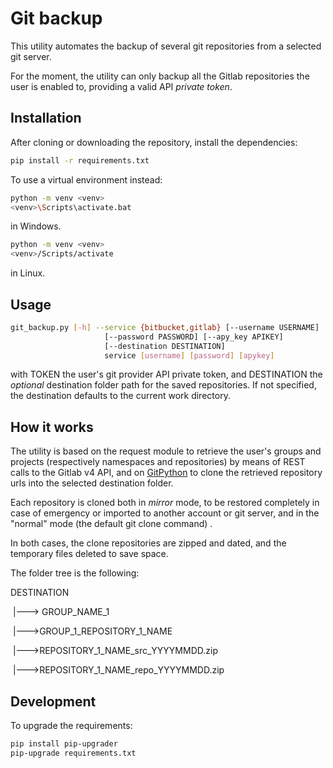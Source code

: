 # Git backup

This utility automates the backup of several git repositories from a selected git server.

For the moment, the utility can only backup all the Gitlab repositories the user is enabled to, providing a valid API *private token*.

## Installation

After cloning  or downloading the repository, install the dependencies:

```bash
pip install -r requirements.txt
```

To use a virtual environment instead:
```bash
python -m venv <venv>
<venv>\Scripts\activate.bat    
```
in Windows.
```bash
python -m venv <venv>
<venv>/Scripts/activate    
```
in Linux.

## Usage

```bash
git_backup.py [-h] --service {bitbucket,gitlab} [--username USERNAME]
                     [--password PASSWORD] [--apy_key APIKEY]
                     [--destination DESTINATION]
                     service [username] [password] [apykey]
```

with TOKEN the user's git provider API private token, and DESTINATION the *optional* destination folder path for the saved repositories. If not specified, the destination defaults to the current work directory.

## How it works

The utility is based on the request module to retrieve the user's groups and projects (respectively namespaces and repositories) by means of REST calls to the Gitlab v4 API, and on [GitPython](https://gitpython.readthedocs.io) to clone the retrieved repository urls into the selected destination folder.

Each repository is cloned both in *mirror* mode, to be restored completely in case of emergency or imported to another account or git server, and in the "normal" mode (the default git clone command) .

In both cases, the clone repositories are zipped and dated, and the temporary files deleted to save space.

The folder tree is the following:

DESTINATION

​			|---> GROUP_NAME_1

​								|--->GROUP_1_REPOSITORY_1_NAME

​																	|--->REPOSITORY_1_NAME_src_YYYYMMDD.zip  

​																	|--->REPOSITORY_1_NAME_repo_YYYYMMDD.zip

## Development
To upgrade the requirements:
```bash
pip install pip-upgrader
pip-upgrade requirements.txt
```